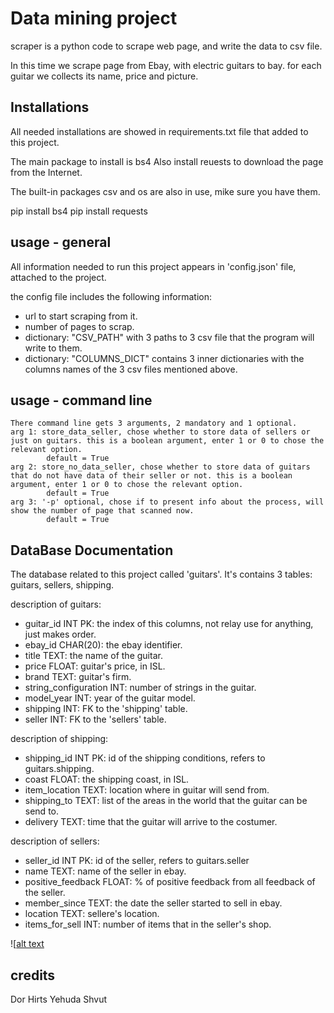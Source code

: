 
# Data mining project

scraper is a python code to scrape web page, and write the data to csv file.

In this time we scrape page from Ebay, with electric guitars to bay. for each guitar we collects its name, price and picture.

## Installations

All needed installations are showed in requirements.txt file that added to this project.

The main package to install is bs4
Also install reuests to download the page from the Internet.

The built-in packages csv and os are also in use, mike sure you have them.

  pip install bs4
  pip install requests
 
## usage - general
 
All information needed to run this project appears in 'config.json' file, attached to the project.

the config file includes the following information:
 - url to start scraping from it.
 - number of pages to scrap.
 - dictionary: "CSV_PATH" with 3 paths to 3 csv file that the program will write to them.
 - dictionary: "COLUMNS_DICT" contains 3 inner dictionaries with the columns names of the 3 csv files mentioned above.

## usage - command line

	There command line gets 3 arguments, 2 mandatory and 1 optional.
	arg 1: store_data_seller, chose whether to store data of sellers or just on guitars. this is a boolean argument, enter 1 or 0 to chose the relevant option.
			default = True
	arg 2: store_no_data_seller, chose whether to store data of guitars that do not have data of their seller or not. this is a boolean argument, enter 1 or 0 to chose the relevant option.
			default = True
	arg 3: '-p' optional, chose if to present info about the process, will show the number of page that scanned now.
			default = True
			
## DataBase Documentation

The database related to this project called 'guitars'. It's contains 3 tables: guitars, sellers, shipping.

description of guitars:
- guitar_id INT PK: the index of this columns, not relay use for anything, just makes order.
- ebay_id CHAR(20): the ebay identifier.
- title TEXT: the name of the guitar.
- price FLOAT: guitar's price, in ISL.
- brand TEXT: guitar's firm.
- string_configuration INT: number of strings in the guitar.
- model_year INT: year of the guitar model.
- shipping INT: FK to the 'shipping' table.
- seller INT: FK to the 'sellers' table.

description of shipping:
- shipping_id INT  PK: id of the shipping conditions, refers to guitars.shipping.
- coast FLOAT: the shipping coast, in ISL.
- item_location TEXT: location where in guitar will send from.
- shipping_to TEXT: list of the areas in the world that the guitar can be send to. 
- delivery TEXT: time that the guitar will arrive to the costumer.

description of sellers:
- seller_id INT PK: id of the seller, refers to guitars.seller
- name TEXT: name of the seller in ebay.
- positive_feedback FLOAT: % of positive feedback from all feedback of the seller.
- member_since TEXT: the date the seller started to sell in ebay.
- location TEXT: sellere's location.
- items_for_sell INT: number of items that in the seller's shop.

![[alt text](https://github.com/Yschenko/data_mining_project/blob/main/ERD_database_dm_project.png)


## credits

Dor Hirts
Yehuda Shvut

